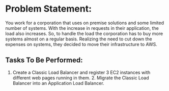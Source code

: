 # Problem Statement:

You work for a corporation that uses on premise solutions and some limited number of systems. With the increase in requests in their application, the load also increases. So, to handle the load the corporation has to buy more systems almost on a regular basis. Realizing the need to cut down the expenses on systems, they decided to move their infrastructure to AWS.

## Tasks To Be Performed:
1.	Create a Classic Load Balancer and register 3 EC2 instances with different web pages running in them. 2. Migrate the Classic Load Balancer into an Application Load Balancer.
